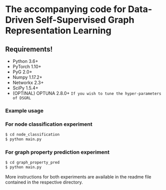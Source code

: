 # The accompanying code for Data-Driven Self-Supervised Graph Representation Learning

## Requirements!

-   Python 3.6+
-   PyTorch 1.10+
-   PyG 2.0+
-   Numpy 1.17.2+
-   Networkx 2.3+
-   SciPy 1.5.4+
-   (OPTINAL) OPTUNA 2.8.0+ ```If you wish to tune the hyper-parameters of DSGRL```


### Example usage

### For node classification experiment

```sh
$ cd node_classification
$ python main.py
```

### For graph property prediction experiment

```sh
$ cd graph_property_pred
$ python main.py
```

More instructions for both experiments are available in the readme file contained in the respective directory.